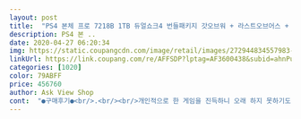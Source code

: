 ```yaml
---
layout: post 
title:  "PS4 본체 프로 7218B 1TB 듀얼쇼크4 번들패키지 갓오브워 + 라스트오브어스 + 듀얼쇼크4, 본체 제트블랙(CUH-7218B), 컨트롤러(CUH-ZCT2G)" 
description: PS4 본 ..
date: 2020-04-27 06:20:34 
img: https://static.coupangcdn.com/image/retail/images/272944834557983-1b991ef6-9916-4c09-9291-386ac3fc9ef3.jpg 
linkUrl: https://link.coupang.com/re/AFFSDP?lptag=AF3600438&subid=ahnPublicAsk&pageKey=1188039193&itemId=2168878438&vendorItemId=70167006201&traceid=V0-113-d3385b0605962cb0 
categories: [1020] 
color: 79ABFF 
price: 456760 
author: Ask View Shop 
cont:  "●구매후기●<br/>.<br/><br/>개인적으로 한 게임을 진득하니 오래 하지 못하기도 하고 난이도 있는 게임들을 그다지 선호하지는 않아요.<br/><br/>거의 반년이나 지난 플스를 받아보았네요... <br/>물론 아직 까지 제품에 이상이 있다거나 하는건 아니지만<br/>것인지는 모르겠습니다... <br/> 참고만 하세용<br/>게임 : 3점<br/>게임이야 선호도 차이니 게임에 대해 꼭 찾아보고 구매하세요!(전 단지 유명하대서 구매)<br/>그래도 사람이란게 최신 제품을 받는걸 더 좋아하잖아요? 뽑기 운인지, 아니면 이 상품의 재고들이 다 오래된<br/>그러나 한가지가 아쉬움이 커서 3점을 줬습니다... <br/> 2020년 2월에 구매를 했는데 생산 년월이 2019년 8월 이더군요.<br/>.<br/><br/>그리고 바로 제품이 있는게 아니라 한겹 더 박스로 쌓여 있네요(게임 그러진 박스가 겉박스 입니다.<br/>)<br/>그리고 본박스로 구성되어 있어요!!<br/>남자들의 로망이라는 플스를 질러보았습니다.<br/><br/>낮에 주문했는데 다음날 새벽 한시반쯤 배송됐네요 ㅎㅎ 배송도 짱 빨라서 너무 좋아요~~<br/>둘다 19금으로 하나는 모험? 다른 하나는 좀비물 입니다.<br/><br/>듀얼 : 5점<br/>듀얼쇼크도 2개 들어있고, 그래픽도 오! 하면서 봤어요 그런 부분들은 아주 만족합니다.<br/><br/>로켓와우 뭐 말이 필요한가요? 때마침 다음날 쉬는 날이라서 로켓와우로 질러놓고 다음날 바로 사용했어요!<br/>물론 저는 아직 결혼 전이라서 허락이 필요하지는 않지만 나중에 허락을 받기위한 험란한 과정을<br/>배송 : 5점<br/>생일 선물로 신랑이 사준건데 낮엔 애기 보고 밤엔 게임 하고 ㅎㅎㅎ<br/>신랑이랑 결혼할때 사려고 했었는데 4년뒤인 이제야 샀는데 너무 좋아요.<br/><br/>아 근데 상자안에 완충제가 하나도 없어서 걱정하긴 했는데 이상없이 작동 되네요^^<br/>여친왔을때 같이 하자고 했습니다.<br/> 아주 재밌어 합니다.<br/> 혼자 즐기시려고만 하지 말고<br/>음... <br/>저와는 별로 맞지 않는 게임이네요.<br/>.<br/>유명하대서 샀는데.<br/>.<br/><br/>이 플스에 대한 정보는 아래 말씀드릴께요!<br/>이런 광고를 본적이 있습니다.<br/> 허락보다 용서가 빠르다! 플스 광고입니다 ㅋㅋ<br/>인생의 첫 플스!! 끝물이라고는 해도 좋아요!! 즐겁게 재밌게 하겠습니다!! 수고하세요!!<br/>일단 큰 박스에 플스 + 공기 충전재로 들어가 있어 찍힘이나 그런 부분없이 아주 잘 왔습니다.<br/><br/>접대용 게임들을 받아놓으시면 한결 수월하게 넘어가실 수 있습니다.<br/><br/>제품 : 3점<br/>타이틀 두개에 듀얼쇼크 하나 더 들어 있어요 ㅎㅎ<br/>포장 : 5점<br/>피하기 위해 미리 구매했습니다!(사실 플스에 대해서 잘 모르고 그냥 구매했어요)<br/>허락은 받지 않아도 눈치는 봅니다.<br/> 따라서 플스 스토어에 들어가서 바로 오버쿡킹2를 다운받아서<br/>.<br/><br/>개인적으로 한 게임을 진득하니 오래 하지 못하기도 하고 난이도 있는 게임들을 그다지 선호하지는 않아요.<br/><br/>거의 반년이나 지난 플스를 받아보았네요... <br/>물론 아직 까지 제품에 이상이 있다거나 하는건 아니지만<br/>것인지는 모르겠습니다... <br/> 참고만 하세용<br/>게임 : 3점<br/>게임이야 선호도 차이니 게임에 대해 꼭 찾아보고 구매하세요!(전 단지 유명하대서 구매)<br/>그래도 사람이란게 최신 제품을 받는걸 더 좋아하잖아요? 뽑기 운인지, 아니면 이 상품의 재고들이 다 오래된<br/>그러나 한가지가 아쉬움이 커서 3점을 줬습니다... <br/> 2020년 2월에 구매를 했는데 생산 년월이 2019년 8월 이더군요.<br/>.<br/><br/>그리고 바로 제품이 있는게 아니라 한겹 더 박스로 쌓여 있네요(게임 그러진 박스가 겉박스 입니다.<br/>)<br/>그리고 본박스로 구성되어 있어요!!<br/>남자들의 로망이라는 플스를 질러보았습니다.<br/><br/>낮에 주문했는데 다음날 새벽 한시반쯤 배송됐네요 ㅎㅎ 배송도 짱 빨라서 너무 좋아요~~<br/>둘다 19금으로 하나는 모험? 다른 하나는 좀비물 입니다.<br/><br/>듀얼 : 5점<br/>듀얼쇼크도 2개 들어있고, 그래픽도 오! 하면서 봤어요 그런 부분들은 아주 만족합니다.<br/><br/>로켓와우 뭐 말이 필요한가요? 때마침 다음날 쉬는 날이라서 로켓와우로 질러놓고 다음날 바로 사용했어요!<br/>물론 저는 아직 결혼 전이라서 허락이 필요하지는 않지만 나중에 허락을 받기위한 험란한 과정을<br/>배송 : 5점<br/>생일 선물로 신랑이 사준건데 낮엔 애기 보고 밤엔 게임 하고 ㅎㅎㅎ<br/>신랑이랑 결혼할때 사려고 했었는데 4년뒤인 이제야 샀는데 너무 좋아요.<br/><br/>아 근데 상자안에 완충제가 하나도 없어서 걱정하긴 했는데 이상없이 작동 되네요^^<br/>여친왔을때 같이 하자고 했습니다.<br/> 아주 재밌어 합니다.<br/> 혼자 즐기시려고만 하지 말고<br/>음... <br/>저와는 별로 맞지 않는 게임이네요.<br/>.<br/>유명하대서 샀는데.<br/>.<br/><br/>이 플스에 대한 정보는 아래 말씀드릴께요!<br/>이런 광고를 본적이 있습니다.<br/> 허락보다 용서가 빠르다! 플스 광고입니다 ㅋㅋ<br/>인생의 첫 플스!! 끝물이라고는 해도 좋아요!! 즐겁게 재밌게 하겠습니다!! 수고하세요!!<br/>일단 큰 박스에 플스 + 공기 충전재로 들어가 있어 찍힘이나 그런 부분없이 아주 잘 왔습니다.<br/><br/>접대용 게임들을 받아놓으시면 한결 수월하게 넘어가실 수 있습니다.<br/><br/>제품 : 3점<br/>타이틀 두개에 듀얼쇼크 하나 더 들어 있어요 ㅎㅎ<br/>포장 : 5점<br/>피하기 위해 미리 구매했습니다!(사실 플스에 대해서 잘 모르고 그냥 구매했어요)<br/>허락은 받지 않아도 눈치는 봅니다.<br/> 따라서 플스 스토어에 들어가서 바로 오버쿡킹2를 다운받아서<br/>" 
---
```

